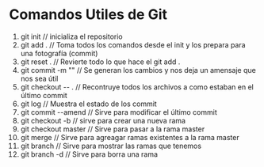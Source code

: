 # Comandos Utiles de Git

1. git init            // inicializa el repositorio
2. git add .           // Toma todos los comandos desde el init y los prepara para una fotografía (commit)
3. git reset .         // Revierte todo lo que hace el git add .
4. git commit -m ""    // Se generan los cambios y nos deja un amensaje que nos sea útil
5. git checkout -- .   // Recontruye todos los archivos a como estaban en el último commit
6. git log             // Muestra el estado de los commit
7. git commit --amend  // Sirve para modificar el último commit
8. git checkout -b     // sirve para crear una nueva rama
9. git checkout master // Sirve para pasar a la rama master
10. git merge          // Sirve para agreagar ramas existentes a la rama master
11. git branch         // Sirve para mostrar las ramas que tenemos
12. git branch -d      // Sirve para borra una rama
